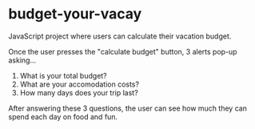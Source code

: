 # budget-your-vacay

JavaScript project where users can calculate their vacation budget.

Once the user presses the "calculate budget" button, 3 alerts pop-up asking...

1. What is your total budget?
2. What are your accomodation costs?
3. How many days does your trip last?

After answering these 3 questions, the user can see how much they can spend each day on food and fun.  
